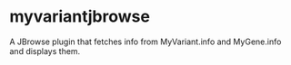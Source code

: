 # myvariantjbrowse

A JBrowse plugin that fetches info from MyVariant.info and MyGene.info and displays them.
